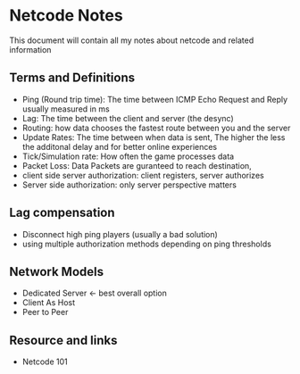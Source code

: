 # Netcode Notes
This document will contain all my notes about netcode and related information

## Terms and Definitions
- Ping (Round trip time): The time between ICMP Echo Request and Reply usually measured in ms
- Lag: The time between the client and server (the desync)
- Routing: how data chooses the fastest route between you and the server
- Update Rates: The time between when data is sent, The higher the less the additonal delay and for better online experiences
- Tick/Simulation rate: How often the game processes data
- Packet Loss: Data Packets are guranteed to reach destination, 
- client side server authorization: client registers, server authorizes
- Server side authorization: only server perspective matters

## Lag compensation
- Disconnect high ping players (usually a bad solution)
- using multiple authorization methods depending on ping thresholds

## Network Models
- Dedicated Server <- best overall option
- Client As Host
- Peer to Peer

## Resource and links
- Netcode 101